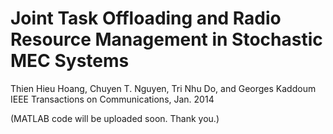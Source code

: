 # Joint Task Offloading and Radio Resource Management in Stochastic MEC Systems  
Thien Hieu Hoang, Chuyen T. Nguyen, Tri Nhu Do, and Georges Kaddoum  
IEEE Transactions on Communications, Jan. 2014

(MATLAB code will be uploaded soon. Thank you.)

